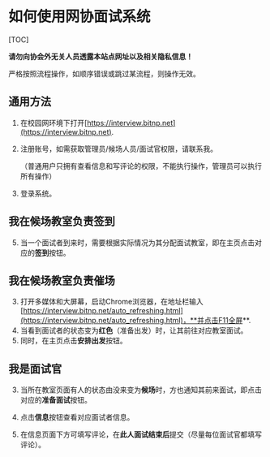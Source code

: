 # 如何使用网协面试系统

[TOC]

**请勿向协会外无关人员透露本站点网址以及相关隐私信息！**

严格按照流程操作，如顺序错误或跳过某流程，则操作无效。

## 通用方法

1. 在校园网环境下打开[https://interview.bitnp.net](https://interview.bitnp.net).

2. 注册账号，如需获取管理员/候场人员/面试官权限，请联系我。

   （普通用户只拥有查看信息和写评论的权限，不能执行操作，管理员可以执行所有操作）

3. 登录系统。

## 我在候场教室负责签到

5. 当一个面试者到来时，需要根据实际情况为其分配面试教室，即在主页点击对应的**签到**按钮。

## 我在候场教室负责催场

3. 打开多媒体和大屏幕，启动Chrome浏览器，在地址栏输入[https://interview.bitnp.net/auto_refreshing.html](https://interview.bitnp.net/auto_refreshing.html)，**并点击F11全屏**.
4. 当看到面试者的状态变为**红色**（准备出发）时，让其前往对应教室面试。
5. 同时，在主页点击**安排出发**按钮。

## 我是面试官

3. 当所在教室页面有人的状态由没来变为**候场**时，方也通知其前来面试，即点击对应的**准备面试**按钮。

4. 点击**信息**按钮查看对应面试者信息。

5. 在信息页面下方可填写评论，在**此人面试结束后**提交（尽量每位面试官都填写评论）。
